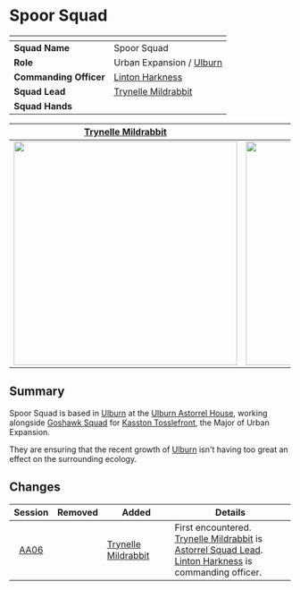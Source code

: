 # Spoor Squad

| []() | |
| --- | --- |
| **Squad Name** | Spoor Squad | squad.2
| **Role** | Urban Expansion / [Ulburn](../../../../places/villages/ulburn.md) |
| **Commanding Officer** | [Linton Harkness](../../../../characters/linton-harkness.md) |
| **Squad Lead** | [Trynelle Mildrabbit](../../../../characters/trynelle-mildrabbit.md) |
| **Squad Hands** | |

| [Trynelle Mildrabbit](../../../../characters/trynelle-mildrabbit.md) | Name | Name | Name |
|:---:|:---:|:---:|:---:|
| <img src="https://raw.githubusercontent.com/jesskelsall/astarus-images/main/characters/portraits/imageid.png" height="400" /> | <img src="https://raw.githubusercontent.com/jesskelsall/astarus-images/main/characters/portraits/imageid.png" height="400" /> | <img src="https://raw.githubusercontent.com/jesskelsall/astarus-images/main/characters/portraits/imageid.png" height="400" /> | <img src="https://raw.githubusercontent.com/jesskelsall/astarus-images/main/characters/portraits/imageid.png" height="400" /> |

## Summary

Spoor Squad is based in [Ulburn](../../../../places/villages/ulburn.md) at the [Ulburn Astorrel House](../../../../places/buildings/ulburn-astorrel-house.md), working alongside [Goshawk Squad](goshawk-squad.md) for [Kasston Tosslefront](../../../../characters/kasston-tosslefront.md), the Major of Urban Expansion.

They are ensuring that the recent growth of [Ulburn](../../../../places/villages/ulburn.md) isn't having too great an effect on the surrounding ecology.

## Changes

| Session | Removed | Added | Details |
|:---:| --- | --- | --- |
| [AA06](../../../../sessions/AA06.md) || [Trynelle Mildrabbit](../../../../characters/trynelle-mildrabbit.md) | First encountered.<br>[Trynelle Mildrabbit](../../../../characters/trynelle-mildrabbit.md) is [Astorrel Squad Lead](../ranks/astorrel-squad-lead.md).<br>[Linton Harkness](../../../../characters/linton-harkness.md) is commanding officer.<br> |

